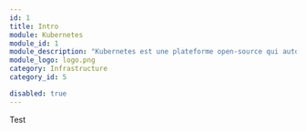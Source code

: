 ```yaml
---
id: 1
title: Intro
module: Kubernetes
module_id: 1
module_description: "Kubernetes est une plateforme open-source qui automatise le déploiement, la mise à l'échelle et la gestion des applications conteneurisées."
module_logo: logo.png
category: Infrastructure
category_id: 5

disabled: true
---
```


Test
